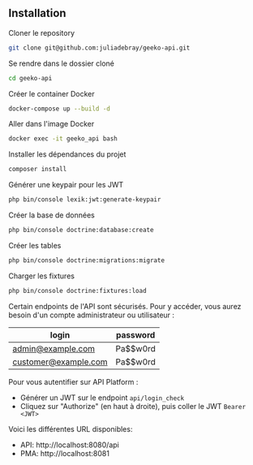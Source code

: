 ## Installation

Cloner le repository
```bash
git clone git@github.com:juliadebray/geeko-api.git
```

Se rendre dans le dossier cloné
```bash
cd geeko-api
```

Créer le container Docker
```bash
docker-compose up --build -d
```

Aller dans l'image Docker
```bash
docker exec -it geeko_api bash
```

Installer les dépendances du projet
```bash
composer install
```

Générer une keypair pour les JWT
```bash
php bin/console lexik:jwt:generate-keypair
```
Créer la base de données
```bash
php bin/console doctrine:database:create
```
Créer les tables
```bash
php bin/console doctrine:migrations:migrate
```
Charger les fixtures
```bash
php bin/console doctrine:fixtures:load
```
Certain endpoints de l'API sont sécurisés.
Pour y accéder, vous aurez besoin d'un compte
administrateur ou utilisateur :

| login                | password   |
|----------------------|------------|
| admin@example.com    | Pa$$w0rd   |
| customer@example.com | Pa$$w0rd   |

Pour vous autentifier sur API Platform :
- Générer un JWT sur le endpoint `api/login_check`
- Cliquez sur "Authorize" (en haut à droite), puis coller le JWT `Bearer <JWT>`

Voici les différentes URL disponibles:
- API: http://localhost:8080/api
- PMA: http://localhost:8081
